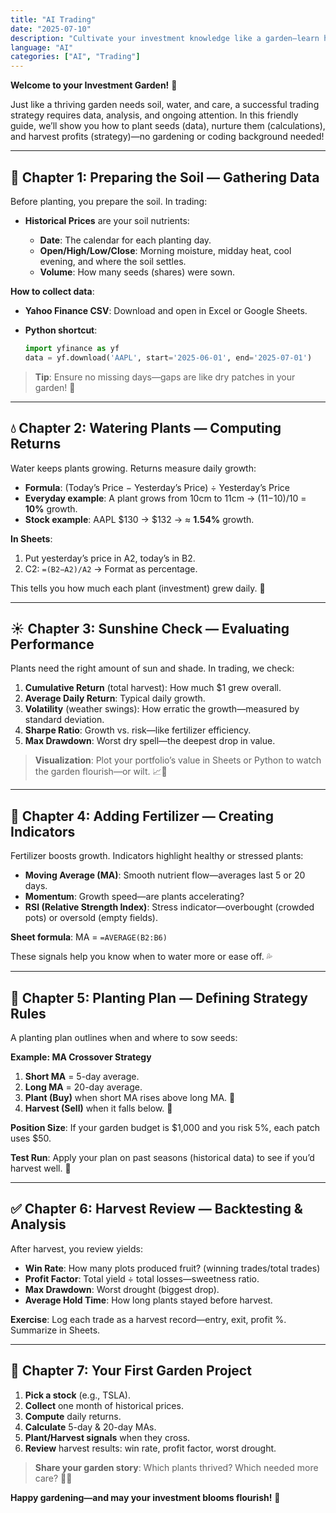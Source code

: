 ```yaml
---
title: "AI Trading"
date: "2025-07-10"
description: "Cultivate your investment knowledge like a garden—learn how to gather data, analyze growth, and harvest profits with clear, step-by-step guidance. 🌱"
language: "AI"
categories: ["AI", "Trading"]
---
```


**Welcome to your Investment Garden!** 🌱

Just like a thriving garden needs soil, water, and care, a successful trading strategy requires data, analysis, and ongoing attention. In this friendly guide, we’ll show you how to plant seeds (data), nurture them (calculations), and harvest profits (strategy)—no gardening or coding background needed!

---

## 🌿 Chapter 1: Preparing the Soil — Gathering Data

Before planting, you prepare the soil. In trading:

- **Historical Prices** are your soil nutrients:

  - **Date**: The calendar for each planting day.
  - **Open/High/Low/Close**: Morning moisture, midday heat, cool evening, and where the soil settles.
  - **Volume**: How many seeds (shares) were sown.

**How to collect data**:

- **Yahoo Finance CSV**: Download and open in Excel or Google Sheets.
- **Python shortcut**:

  ```python
  import yfinance as yf
  data = yf.download('AAPL', start='2025-06-01', end='2025-07-01')
  ```

> **Tip**: Ensure no missing days—gaps are like dry patches in your garden! 🌵

---

## 💧 Chapter 2: Watering Plants — Computing Returns

Water keeps plants growing. Returns measure daily growth:

- **Formula**: (Today’s Price − Yesterday’s Price) ÷ Yesterday’s Price
- **Everyday example**: A plant grows from 10cm to 11cm → (11−10)/10 = **10%** growth.
- **Stock example**: AAPL \$130 → \$132 → ≈ **1.54%** growth.

**In Sheets**:

1. Put yesterday’s price in A2, today’s in B2.
2. C2: `=(B2−A2)/A2` → Format as percentage.

This tells you how much each plant (investment) grew daily. 🌼

---

## ☀️ Chapter 3: Sunshine Check — Evaluating Performance

Plants need the right amount of sun and shade. In trading, we check:

1. **Cumulative Return** (total harvest): How much \$1 grew overall.
2. **Average Daily Return**: Typical daily growth.
3. **Volatility** (weather swings): How erratic the growth—measured by standard deviation.
4. **Sharpe Ratio**: Growth vs. risk—like fertilizer efficiency.
5. **Max Drawdown**: Worst dry spell—the deepest drop in value.

> **Visualization**: Plot your portfolio’s value in Sheets or Python to watch the garden flourish—or wilt. 📈🌻

---

## 🌸 Chapter 4: Adding Fertilizer — Creating Indicators

Fertilizer boosts growth. Indicators highlight healthy or stressed plants:

- **Moving Average (MA)**: Smooth nutrient flow—averages last 5 or 20 days.
- **Momentum**: Growth speed—are plants accelerating?
- **RSI (Relative Strength Index)**: Stress indicator—overbought (crowded pots) or oversold (empty fields).

**Sheet formula**: MA = `=AVERAGE(B2:B6)`

These signals help you know when to water more or ease off. 💦

---

## 📝 Chapter 5: Planting Plan — Defining Strategy Rules

A planting plan outlines when and where to sow seeds:

**Example: MA Crossover Strategy**

1. **Short MA** = 5-day average.
2. **Long MA** = 20-day average.
3. **Plant (Buy)** when short MA rises above long MA. 🌱
4. **Harvest (Sell)** when it falls below. 🌾

**Position Size**: If your garden budget is \$1,000 and you risk 5%, each patch uses \$50.

**Test Run**: Apply your plan on past seasons (historical data) to see if you’d harvest well. 🎥

---

## ✅ Chapter 6: Harvest Review — Backtesting & Analysis

After harvest, you review yields:

- **Win Rate**: How many plots produced fruit? (winning trades/total trades)
- **Profit Factor**: Total yield ÷ total losses—sweetness ratio.
- **Max Drawdown**: Worst drought (biggest drop).
- **Average Hold Time**: How long plants stayed before harvest.

**Exercise**: Log each trade as a harvest record—entry, exit, profit %. Summarize in Sheets.

---

## 🌻 Chapter 7: Your First Garden Project

1. **Pick a stock** (e.g., TSLA).
2. **Collect** one month of historical prices.
3. **Compute** daily returns.
4. **Calculate** 5-day & 20-day MAs.
5. **Plant/Harvest signals** when they cross.
6. **Review** harvest results: win rate, profit factor, worst drought.

> **Share your garden story**: Which plants thrived? Which needed more care? 🌱📒

**Happy gardening—and may your investment blooms flourish!** 🌷
